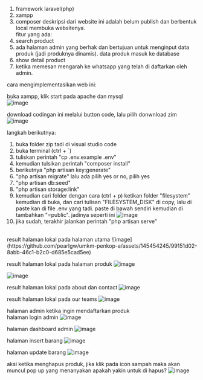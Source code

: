 1. framework laravel(php)
2. xampp
3. composer
   deskripsi dari website ini adalah belum publish dan berbentuk local membuka websitenya. <br>
fitur yang ada:
1. search product
2. ada halaman admin yang berhak dan bertujuan untuk menginput data produk (jadi produknya dinamis). data produk masuk ke database
3. show detail product
4. ketika memesan mengarah ke whatsapp yang telah di daftarkan oleh admin.

cara mengimplementasikan web ini:

buka xampp, klik start pada apache dan mysql <br>
![image](https://github.com/pearlgw/umkm-penkop-a/assets/145454245/d7264c8a-5495-47f9-ae5b-0180eb571bf6)

download codingan ini melalui button code, lalu pilih donwnload zim
![image](https://github.com/pearlgw/umkm-penkop-a/assets/145454245/a6ca1a30-2b6c-4a78-a195-c76d170f8061)

langkah berikutnya:
1. buka folder zip tadi di visual studio code
2. buka terminal (ctrl + `)
3. tuliskan perintah "cp .env.example .env"
4. kemudian tulsikan perintah "composer install"
5. berikutnya "php artisan key:generate"
6. "php artisan migrate" lalu ada pilih yes or no, pilih yes
7. "php artisan db:seed"
8. "php artisan storage:link"
9. kemudian cari folder dengan cara (ctrl + p) ketikan folder "filesystem" kemudian di buka, dan cari tulisan "FILESYSTEM_DISK" di copy, lalu di paste kan di file .env yang tadi. paste di bawah sendiri kemudian di tambahkan "=public". jadinya seperti ini
![image](https://github.com/pearlgw/umkm-penkop-a/assets/145454245/db5778fa-0a43-44b3-ac08-6a6fe717de3e)
10. jika sudah, terakhir jalankan perintah "php artisan serve"
<br>
result halaman lokal pada halaman utama
![image](https://github.com/pearlgw/umkm-penkop-a/assets/145454245/99151d02-8abb-46c1-b2c0-d685e5cad5ee)

result halaman lokal pada halaman produk
![image](https://github.com/pearlgw/umkm-penkop-a/assets/145454245/2dbb465c-e1ae-411b-913b-0a618c63931b)

![image](https://github.com/pearlgw/umkm-penkop-a/assets/145454245/aaa0e961-7c71-4789-9e07-c6fa6ee19518)

result halaman lokal pada about dan contact
![image](https://github.com/pearlgw/umkm-penkop-a/assets/145454245/92c07f2b-e742-40e4-8331-22d32591c849)

result halaman lokal pada our teams
![image](https://github.com/pearlgw/umkm-penkop-a/assets/145454245/3a0b7000-d952-45d5-bcd8-5867e7b7f709)

halaman admin ketika ingin mendaftarkan produk <br>
halaman login admin
![image](https://github.com/pearlgw/umkm-penkop-a/assets/145454245/c2dfcff0-3f3d-4bd6-9bef-0dc371d5de0d)

halaman dashboard admin
![image](https://github.com/pearlgw/umkm-penkop-a/assets/145454245/52c18670-0516-4023-9eee-22bfd8e86c45)

halaman insert barang
![image](https://github.com/pearlgw/umkm-penkop-a/assets/145454245/aab686c8-acc4-4bc8-adcb-68c44b20834d)

halaman update barang
![image](https://github.com/pearlgw/umkm-penkop-a/assets/145454245/af5d0eea-af8d-4428-beec-6dabbac4110c)

aksi ketika menghapus produk, jika klik pada icon sampah maka akan muncul pop up yang menanyakan apakah yakin untuk di hapus?
![image](https://github.com/pearlgw/umkm-penkop-a/assets/145454245/fbc0bc2a-04ed-4eb0-b074-5ea5bfda8660)



